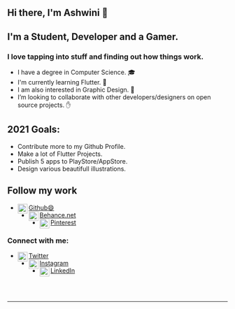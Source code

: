 ## Hi there, I'm Ashwini 👋

## I'm a Student, Developer and a Gamer.
###  I love tapping into stuff and finding out how things work.

-  I have a degree in Computer Science. 🎓
-  I'm currently learning Flutter. 📱
-  I am also interested in Graphic Design. 🎨
-  I’m looking to collaborate with other developers/designers on open source projects. ✋

## 2021 Goals:
-   Contribute more to my Github Profile.
-   Make a lot of Flutter Projects.
-   Publish 5 apps to PlayStore/AppStore.
-   Design various beautifull illustrations.

## Follow my work
-   <img align="left" alt="Github 😄" width="22px" src="https://cdn.jsdelivr.net/npm/simple-icons@3.12.0/icons/github.svg" />[Github😄](https://github.com/ashwinidotx)  
-   <img align="left" alt="Behance" width="22px" src="https://cdn.jsdelivr.net/npm/simple-icons@3.12.0/icons/behance.svg" />[Behance.net](https://www.behance.net/ashwinidotx)  
-   <img align="left" alt="Pinterest" width="22px" src="https://cdn.jsdelivr.net/npm/simple-icons@3.12.0/icons/pinterest.svg" />[Pinterest](https://in.pinterest.com/ashwinidotx/)  

### Connect with me:
-   <img align="left" alt="Twitter" width="22px" src="https://cdn.jsdelivr.net/npm/simple-icons@3.12.0/icons/twitter.svg" />[Twitter](https://twitter.com/ShadyJoker27)  
-   <img align="left" alt="Instagram" width="22px" src="https://cdn.jsdelivr.net/npm/simple-icons@3.12.0/icons/instagram.svg" />[Instagram](https://www.instagram.com/shadyjoker27/)  
-   <img align="left" alt="LinkedIn" width="22px" src="https://cdn.jsdelivr.net/npm/simple-icons@3.12.0/icons/linkedin.svg" />[LinkedIn](https://in.linkedin.com/in/ashwinidotx)  

<br />
<br />

---
